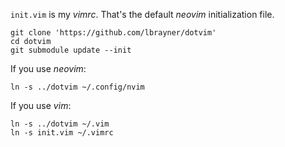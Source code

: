 `init.vim` is my *vimrc*. That's the default *neovim* initialization file.

```
git clone 'https://github.com/lbrayner/dotvim'
cd dotvim
git submodule update --init
```

If you use *neovim*:

```
ln -s ../dotvim ~/.config/nvim
```

If you use *vim*:

```
ln -s ../dotvim ~/.vim
ln -s init.vim ~/.vimrc
```
